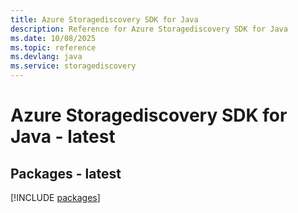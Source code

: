 ```yaml
---
title: Azure Storagediscovery SDK for Java
description: Reference for Azure Storagediscovery SDK for Java
ms.date: 10/08/2025
ms.topic: reference
ms.devlang: java
ms.service: storagediscovery
---
```

# Azure Storagediscovery SDK for Java - latest
## Packages - latest
[!INCLUDE [packages](storagediscovery-index.md)]